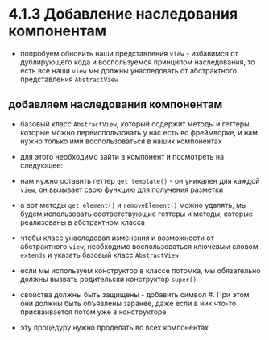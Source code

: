 # 4.1.3 Добавление наследования компонентам

- попробуем обновить наши представления `view` - избавимся от дублирующего кода и воспользуемся принципом наследования, то есть все наши `view` мы должны унаследовать от абстрактного представления `AbstractView`

## добавляем наследования компонентам

- базовый класс `AbstractView`, который содержит методы и геттеры, которые можно переиспользовать у нас есть во фреймворке, и нам нужно только ими воспользоваться в наших компонентах

- для этого необходимо зайти в компонент и посмотреть на следующее:

- нам нужно оставить геттер `get template()` - он уникален для каждой `view`, он вызывает свою функцию для получения разметки

- а вот методы `get element()` и `removeElement()` можно удалять, мы будем использовать соответствующие геттеры и методы, которые реализованы в абстрактном класса

- чтобы класс унаследовал изменения и возможности от абстрактного `view`, необходимо воспользоваться ключевым словом `extends` и указать базовый класс `AbstractView`

- если мы используем конструктор в классе потомка, мы обязательно должны вызвать родительски конструктор `super()`

- свойства должны быть защищены - добавить символ #. При этом они должны быть объявлены заранее, даже если в них что-то присваивается потом уже в конструкторе

- эту процедуру нужно проделать во всех компонентах
